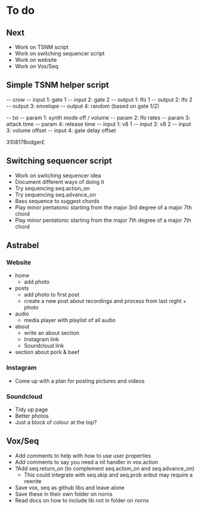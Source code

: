 # To do

## Next
- Work on TSNM script
- Work on switching sequencer script
- Work on website
- Work on Vox/Seq

## Simple TSNM helper script

-- crow
-- input 1: gate 1
-- input 2: gate 2
-- output 1: lfo 1
-- output 2: lfo 2
-- output 3: envelope
-- output 4: random (based on gate 1/2)

-- txi
-- param 1: synth mode off / volume
-- param 2: lfo rates
-- param 3: attack time
-- param 4: release time
-- input 1: v8 1
-- input 2: v8 2
-- input 3: volume offset
-- input 4: gate delay offset


310817Bodger£

## Switching sequencer script
- Work on switching sequencer idea
- Document different ways of doing it
- Try sequencing seq.action_on
- Try sequencing seq.advance_on
- Bass sequence to suggest chords
- Play minor pentatonic starting from the major 3rd degree of a major 7th chord
- Play minor pentatonic starting from the major 7th degree of a major 7th chord

## Astrabel
### Website
- home
  - add photo
- posts
  - add photo to first post
  - create a new post about recordings and process from last night + photo
- audio
  - media player with playlist of all audio
- about
  - write an about section
  - Instagram link
  - Soundcloud link
- section about pork & beef

### Instagram
- Come up with a plan for posting pictures and videos

### Soundcloud
- Tidy up page
- Better photos
- Just a block of colour at the top?

## Vox/Seq
- Add comments to help with how to use user properties
- Add comments to say you need a nil handler in vox.action
- ?Add seq.return_on (to complement seq.action_on and seq.advance_on)
  - This could integrate with seq.skip and seq.prob anbut may require a rewrite
- Save vox, seq as github libs and leave alone
- Save these in their own folder on norns
- Read docs on how to include lib not in folder on norns
